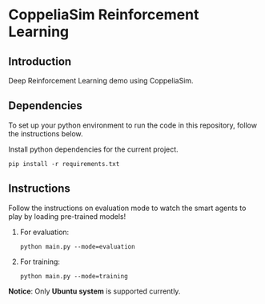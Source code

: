 # CoppeliaSim Reinforcement Learning

## Introduction
Deep Reinforcement Learning demo using CoppeliaSim.

## Dependencies

To set up your python environment to run the code in this repository, follow the instructions below.

Install python dependencies for the current project.

`
pip install -r requirements.txt
`

## Instructions

Follow the instructions on evaluation mode to watch the smart agents to play by loading pre-trained models!

1. For evaluation:

    `
    python main.py --mode=evaluation
    `

2. For training:

    `
    python main.py --mode=training
    `

**Notice**: Only **Ubuntu system** is supported currently.
